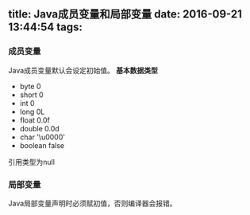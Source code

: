 title: Java成员变量和局部变量
date: 2016-09-21 13:44:54
tags:
---

### 成员变量

Java成员变量默认会设定初始值。
**基本数据类型**
* byte    0
* short   0
* int 0
* long    0L
* float   0.0f
* double  0.0d
* char    '\u0000'
* boolean false

引用类型为null


### 局部变量
Java局部变量声明时必须赋初值，否则编译器会报错。
